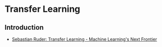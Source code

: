 # Transfer Learning

## Introduction

- [Sebastian Ruder: Transfer Learning - Machine Learning's Next Frontier](https://ruder.io/transfer-learning/index.html#whatistransferlearning)

